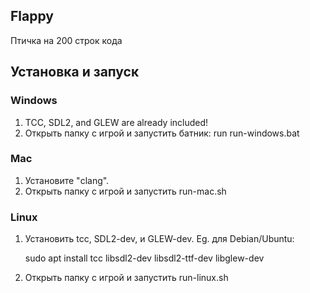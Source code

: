 ## Flappy
Птичка на 200 строк кода

## Установка и запуск

### Windows
1. TCC, SDL2, and GLEW are already included!
2. Открыть папку с игрой и запустить батник: run run-windows.bat

### Mac
1. Установите "clang".
2. Открыть папку с игрой и запустить run-mac.sh

### Linux
1. Установить tcc, SDL2-dev, и GLEW-dev. Eg. для Debian/Ubuntu:

    sudo apt install tcc libsdl2-dev libsdl2-ttf-dev libglew-dev

2. Открыть папку с игрой и запустить run-linux.sh